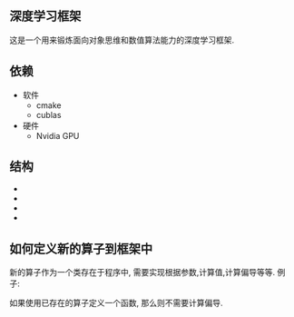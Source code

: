 
## 深度学习框架

这是一个用来锻炼面向对象思维和数值算法能力的深度学习框架. 

## 依赖

+ 软件
  + cmake
  + cublas
+ 硬件
  + Nvidia GPU

## 结构
+ 
+ 
+ 
+ 
## 如何定义新的算子到框架中

新的算子作为一个类存在于程序中, 需要实现根据参数,计算值,计算偏导等等. 例子: 

如果使用已存在的算子定义一个函数, 那么则不需要计算偏导.
